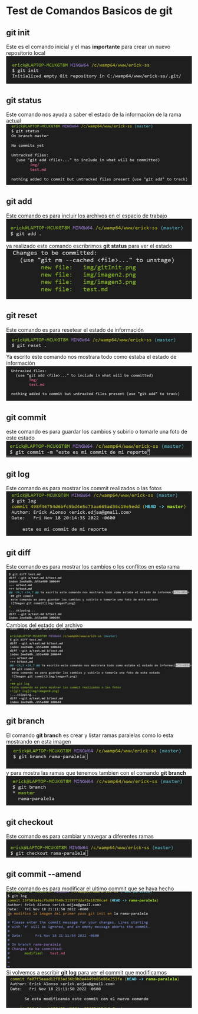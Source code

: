# Test de Comandos Basicos de git


## git init
Este es el comando inicial y el mas **importante** para crear un nuevo repositorio local
![Imagen de git init](img/imagen1.png)

## git status
Este comando nos ayuda a saber el estado de la información de la rama actual
![Imagen de git status](img/imagen2.png)

## git add
Este comando es para incluir los archivos en el espacio de trabajo
![Imagen git add](img/imagen3.png)
ya realizado este comando escribrimos **git status** para ver el estado
![Imagen git status](img/imagen4.png)

## git reset
Este comando es para resetear el estado de información
![Imagen git reset](img/imagen5.png)
Ya escrito este comando nos mostrara todo como estaba el estado de información
![Imagen git reset](img/imagen6.png)

## git commit 
este comando es para guardar los cambios y subirlo o tomarle una foto de este estado
![Imagen git commit](img/imagen7.png)

## git log
Este comando es para mostrar los commit realizados o las fotos
![git log](img/imagen8.png)

## git diff
Este comando es para mostrar los cambios o los conflitos en esta rama
![git diff](img/imagen9.png)
Cambios del estado del archivo
![mas](img/imagen10.png)

## git branch
El comando **git branch** es crear y listar ramas paralelas como lo esta mostrando en esta imagen
![git branch](img/imagen11.png)
y para mostra las ramas que tenemos tambien con el comando **git branch**
![git branch](img/imagen12.png)

## git checkout 
Este comando es para cambiar y navegar a diferentes ramas
![git checkout ](img/imagen14.png)

## git commit --amend
Este comando es para modificar el ultimo commit que se haya hecho
![git commit --amend](img/imagen16.png)
Si volvemos a escribir **git log**
para ver el commit que modificamos
![git log](img/imagen17.png)